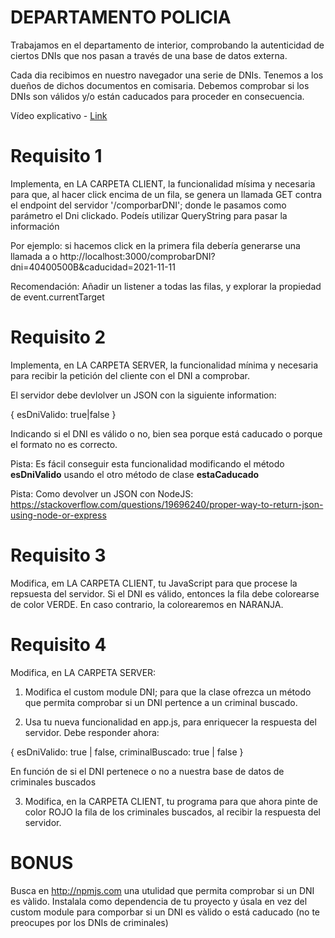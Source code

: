 # DEPARTAMENTO POLICIA

Trabajamos en el departamento de interior, comprobando la autenticidad de ciertos DNIs que nos pasan a través de una base de datos externa.

Cada dia recibimos en nuestro navegador una serie de DNIs. Tenemos a los dueños de dichos documentos en comisaria. Debemos comprobar si los DNIs son válidos y/o están caducados para proceder en consecuencia.

Vídeo explicativo - [Link](https://oscarm.tinytake.com/tt/NTI3OTAzN18xNjUyNTgwNg)

# Requisito 1

Implementa, en LA CARPETA CLIENT, la funcionalidad mísima y necesaria para que, al hacer click encima de un fila, se genera un llamada GET contra el endpoint del  servidor '/comporbarDNI'; donde le pasamos como parámetro el Dni clickado. Podeís utilizar QueryString para pasar la información

Por ejemplo: si hacemos click en la primera fila debería generarse una llamada a o http://localhost:3000/comprobarDNI?dni=40400500B&caducidad=2021-11-11

Recomendación: Añadir un listener a todas las filas, y explorar la propiedad de event.currentTarget

# Requisito 2

Implementa, en LA CARPETA SERVER, la funcionalidad mínima y necesaria para recibir la petición del cliente con el DNI a comprobar. 

El servidor debe devlolver un JSON con la siguiente information:

{
    esDniValido: true|false
}

Indicando si el DNI es válido o no, bien sea porque está caducado o porque el formato no es correcto.

Pista: Es fácil conseguir esta funcionalidad modificando el método __esDniValido__ usando el otro método de clase __estaCaducado__

Pista: Como devolver un JSON con NodeJS: https://stackoverflow.com/questions/19696240/proper-way-to-return-json-using-node-or-express

# Requisito 3

Modifica, em LA CARPETA CLIENT, tu JavaScript para que procese la repsuesta del servidor. Si el DNI es válido, entonces la fila debe colorearse de color VERDE.  En caso contrario, la colorearemos en NARANJA.

# Requisito 4

Modifica, en LA CARPETA SERVER:

1. Modifica el custom module DNI; para que la clase ofrezca un método que permita comprobar si un DNI pertence a un criminal buscado. 

2. Usa tu nueva funcionalidad en app.js, para enriquecer la respuesta del servidor. Debe responder ahora:

{
    esDniValido: true | false,
    criminalBuscado: true | false
}

En función de si el DNI pertenece o no a nuestra base de datos de criminales buscados

3. Modifica, en la CARPETA CLIENT, tu programa para que ahora pinte de color ROJO la fila de los criminales buscados, al recibir la respuesta del servidor.

# BONUS

Busca en http://npmjs.com una utulidad que permita comprobar si un DNI es vàlido. Instalala como dependencia de tu proyecto y úsala en vez del custom module para comporbar si un DNI es vàlido o está caducado (no te preocupes por los DNIs de criminales)

